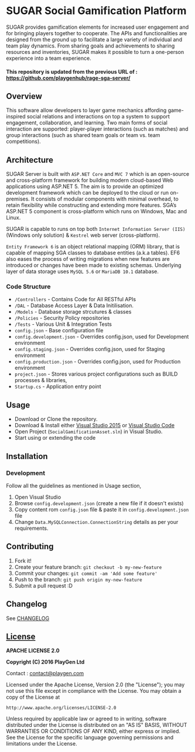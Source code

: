 # SUGAR Social Gamification Platform
SUGAR provides gamification elements for increased user engagement and for bringing players together to cooperate. The APIs and functionalities are designed from the ground up to facilitate a large variety of individual and team play dynamics. From sharing goals and achievements to sharing resources and inventories, SUGAR makes it possible to turn a one-person experience into a team experience.

#### This repository is updated from the previous URL of : https://github.com/playgenhub/rage-sga-server/


## Overview
This software allow developers to layer game mechanics affording game-inspired social relations and interactions on top a system to support engagement, collaboration, and learning. Two main forms of social interaction are supported: player-player interactions (such as matches) and group interactions (such as shared team goals or team vs. team competitions).

## Architecture
SUGAR Server is built with `ASP.NET Core` and `MVC 7` which is an open-source and cross-platform framework for building modern cloud-based Web applications using ASP.NET 5. The aim is to provide an optimized development framework which can be deployed to the cloud or run on-premises. It consists of modular components with minimal overhead, to retain flexibility while constructing and extending more features. SGA’s ASP.NET 5 component is cross-platform which runs on Windows, Mac and Linux.

SUGAR is capable to runs on top both `Internet Information Server (IIS)` (Windows only solution) & `Kestrel` web server (cross-platform).

`Entity Framework 6` is an object relational mapping (ORM) library, that is capable of mapping SGA classes to database entities (a.k.a tables). EF6 also eases the process of writing migrations when new features are introduced or changes have been made to existing schemas. Underlying layer of data storage uses `MySQL 5.6` or `MariaDB 10.1` database.

### Code Structure
* `/Controllers` - Contains Code for All RESTful APIs
* `/DAL` - Database Access Layer & Data Initilisation.
* `/Models` - Database storage strcutures & classes
* `/Policies` - Security Policy repositories
* `/Tests` - Various Unit & Integration Tests
* `config.json` - Base configuration file
* `config.development.json` - Overrides config.json, used for Development environment
* `config.staging.json` - Overrides config.json, used for Staging environment
* `config.production.json` - Overrides config.json, used for Production environment
* `project.json` - Stores various project configurations such as BUILD processes & libraries,
* `Startup.cs` - Application entry point

## Usage
* Download or Clone the repository.
* Download & Install either [Visual Studio 2015](https://www.visualstudio.com/en-us/downloads/download-visual-studio-vs.aspx) or [Visual Studio Code](https://code.visualstudio.com/)
* Open Project (`SocialGamificationAsset.sln`) in Visual Studio.
* Start using or extending the code

## Installation

### Development
Follow all the guidelines as mentioned in Usage section,
1. Open Visual Studio
2. Browse `config.development.json` (create a  new file if it doesn't exists)
3. Copy content rom `config.json` file & paste it in `config.development.json` file
4. Change `Data.MySQLConnection.ConnectionString` details as per your requirements.

## Contributing
1. Fork it!
2. Create your feature branch: `git checkout -b my-new-feature`
3. Commit your changes: `git commit -am 'Add some feature'`
4. Push to the branch: `git push origin my-new-feature`
5. Submit a pull request :D

## Changelog

See [CHANGELOG](CHANGELOG.md)


## [License](LICENSE.md)

**APACHE LICENSE 2.0**

**Copyright (C) 2016 PlayGen Ltd**

Contact : contact@playgen.com

Licensed under the Apache License, Version 2.0 (the "License");
you may not use this file except in compliance with the License.
You may obtain a copy of the License at

    http://www.apache.org/licenses/LICENSE-2.0

Unless required by applicable law or agreed to in writing, software
distributed under the License is distributed on an "AS IS" BASIS,
WITHOUT WARRANTIES OR CONDITIONS OF ANY KIND, either express or implied.
See the License for the specific language governing permissions and
limitations under the License.
